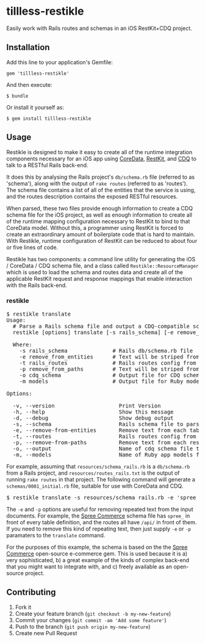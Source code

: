 # tillless-restikle

Easily work with Rails routes and schemas in an iOS RestKit+CDQ project.

## Installation

Add this line to your application's Gemfile:

    gem 'tillless-restikle'

And then execute:

    $ bundle

Or install it yourself as:

    $ gem install tillless-restikle

## Usage

Restikle is designed to make it easy to create all of the runtime integration components necessary for an iOS app using [CoreData](https://developer.apple.com/library/ios/documentation/Cocoa/Conceptual/CoreData/Articles/cdBasics.html), [RestKit](https://github.com/RestKit/RestKit), and [CDQ](https://github.com/infinitered/cdq) to talk to a RESTful Rails back-end.

It does this by analysing the Rails project's `db/schema.rb` file (referred to as 'schema'), along with the output of `rake routes` (referred to as 'routes'). The schema file contains a list of all of the entities that the service is using, and the routes description contains the exposed RESTful resources.

When parsed, these two files provide enough information to create a CDQ schema file for the iOS project, as well as enough information to create all of the runtime mapping configuration necessary to RestKit to bind to that CoreData model. Without this, a programmer using RestKit is forced to create an extraordinary amount of boilerplate code that is hard to maintain. With Restikle, runtime configuration of RestKit can be reduced to about four or five lines of code.

Restikle has two components: a command line utility for generating the iOS / CoreData / CDQ schema file, and a class called `Restikle::ResourceManager` which is used to load the schema and routes data and create all of the applicable RestKit request and response mappings that enable interaction with the Rails back-end.

### restikle

<pre>
$ restikle translate
Usage:
  # Parse a Rails schema file and output a CDQ-compatible schema file.
  restikle [options] translate [-s rails_schema] [-e remove_from_entities] [-t rails_routes] [-p remove_from_paths] [-o cdq_schema] [-m models]

  Where:
    -s rails_schema              # Rails db/schema.rb file
    -e remove_from_entities      # Text will be striped from each entity name
    -t rails_routes              # Rails routes config from 'rake routes'
    -p remove_from_paths         # Text will be striped from each resource path
    -o cdq_schema                # Output file for CDQ schema
    -m models                    # Output file for Ruby model classes

Options:

  -v, --version                    Print Version
  -h, --help                       Show this message
  -d, --debug                      Show debug output
  -s, --schema                     Rails schema file to parse, stdin if blank
  -e, --remove-from-entities       Remove text from each table name
  -t, --routes                     Rails routes config from 'rake routes'
  -p, --remove-from-paths          Remove text from each resource path
  -o, --output                     Name of cdq schema file to write, stdout if blank
  -m, --models                     Name of Ruby app models file to write, ignored if blank
</pre>

For example, assuming that `resources/schema_rails.rb` is a `db/schema.rb` from a Rails project, and `resources/routes_rails.txt` is the output of running `rake routes` in that project. The following command will generate a
`schemas/0001_initial.rb` file, suitable for use with CoreData and CDQ.

<pre>
$ restikle translate -s resources/schema_rails.rb -e 'spree_' -t resources/routes_rails.txt -p '/api/' -o schemas/0001.rb
</pre>

The `-e` and `-p` options are useful for removing repeated text from the input documents. For example, the [Spree Commerce](https://github.com/spree/spree) schema file has `spree_` in front of every table definition, and the routes all have `/api/` in front of them. If you need to remove this kind of repeating text, then just supply `-e` or `-p` paramaters to the `translate` command.

For the purposes of this example, the schema is based on the the [Spree Commerce](https://github.com/spree/spree) open-source e-commerce gem. This is used because it is a) very sophisticated, b) a great example of the kinds of complex back-end that you might want to integrate with, and c) freely available as an open-source project.


## Contributing

1. Fork it
2. Create your feature branch (`git checkout -b my-new-feature`)
3. Commit your changes (`git commit -am 'Add some feature'`)
4. Push to the branch (`git push origin my-new-feature`)
5. Create new Pull Request
